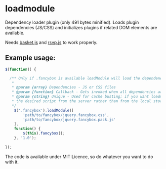 loadmodule
==========

Dependency loader plugin (only 491 bytes minified). Loads plugin dependencies (JS/CSS) and initializes plugins if related DOM elements are available.

Needs [basket.js](https://github.com/addyosmani/basket.js) and [rsvp.js](https://github.com/tildeio/rsvp.js) to work properly.

## Example usage:

```JavaScript
$(function() {

  /** Only if .fancybox is available loadModule will load the dependencies and invoke the callback
   * 
   * @param {array} Dependencies - JS or CSS files
   * @param {function} Callback - Gets invoked when all dependencies are loaded
   * @param {string} Unique - Used for cache busting; if you want loadmodule to fetch
   * the desired script from the server rather than from the local storage change this value
   */
	$('.fancybox').loadModule([
		'path/to/fancybox/jquery.fancybox.css', 
		'path/to/fancybox/jquery.fancybox.pack.js'
	],
	function() {
		$(this).fancybox();
	}, '1.0');
	
});
```

The code is available under MIT Licence, so do whatever you want to do with it.

